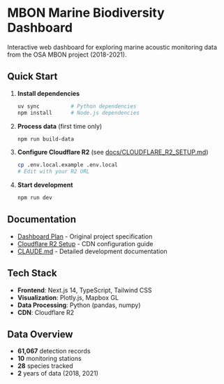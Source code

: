 # MBON Marine Biodiversity Dashboard

Interactive web dashboard for exploring marine acoustic monitoring data from the OSA MBON project (2018-2021).

## Quick Start

1. **Install dependencies**
   ```bash
   uv sync          # Python dependencies
   npm install      # Node.js dependencies
   ```

2. **Process data** (first time only)
   ```bash
   npm run build-data
   ```

3. **Configure Cloudflare R2** (see [docs/CLOUDFLARE_R2_SETUP.md](docs/CLOUDFLARE_R2_SETUP.md))
   ```bash
   cp .env.local.example .env.local
   # Edit with your R2 URL
   ```

4. **Start development**
   ```bash
   npm run dev
   ```

## Documentation

- [Dashboard Plan](docs/dashboard_plan.md) - Original project specification
- [Cloudflare R2 Setup](docs/CLOUDFLARE_R2_SETUP.md) - CDN configuration guide
- [CLAUDE.md](CLAUDE.md) - Detailed development documentation

## Tech Stack

- **Frontend**: Next.js 14, TypeScript, Tailwind CSS
- **Visualization**: Plotly.js, Mapbox GL
- **Data Processing**: Python (pandas, numpy)
- **CDN**: Cloudflare R2

## Data Overview

- **61,067** detection records
- **10** monitoring stations
- **28** species tracked
- **2** years of data (2018, 2021)